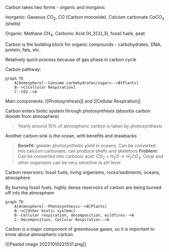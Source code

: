 Carbon takes two forms - organic and inorganic

Inorganic: Gaseous $CO_2$, $CO$ (Carbon monoxide), Calcium carbonate $CaCO_3$ (shells)

Organic: Methane $CH_4$, Carbonic Acid (H_2CO_3), fossil fuels, peat

Carbon is the building block for organic compounds - carbohydrates, DNA, protein, fats, etc.

Relatively quick process because of gas phase in carbon cycle

Carbon pathway:

```mermaid
graph TD
	A[Atmosphere]--Consume carbohydrates/sugars-->B[Plants]
	B-->C[Cellular Respiration]
	C--CO2-->A
```
Main components: [[Photosynthesis]] and [[Cellular Respiration]]

Carbon enters biotic system through photosynthesis (absorbs carbon dioxide from atmosphere)

> Yearly around 15% of atmospheric carbon is taken by photosynthesis

Another carbon sink is the ocean, with benefits and drawbacks

> **Benefit:** greater photosynthetic yield in oceans, Can be converted into calcium carbonate, can produce shells and skeletons
> **Problem:** Can be converted into carbonic acid: $CO_2 + H_2O \rightarrow H_2CO_3$. Coral and other organisms can be very sensitive to pH level 

Carbon reservoirs: fossil fuels, living organisms, rocks/sediments, oceans, atmosphere

By burning fossil fuels, highly dense reservoirs of carbon are being burned off into the atmosphere 

```mermaid
graph TD
	A[Atmosphere]--Photosynthesis-->B[Plants]
	B-->C[Other biotic systems]
	B--Cellular respiration, decomposition, wildfires-->A
	C--Decomposition, Cellular Respiration-->A
```

Carbon is a major component of greenhouse gases, so it is important to know about atmospheric carbon.

![[Pasted image 20221010221531.png]]